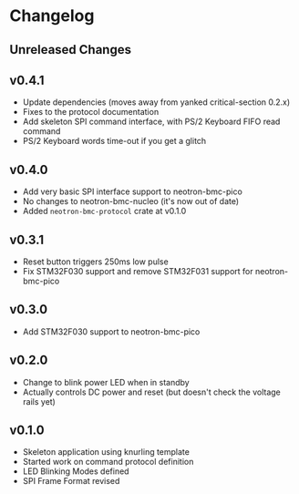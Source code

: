 # Changelog

## Unreleased Changes

## v0.4.1

* Update dependencies (moves away from yanked critical-section 0.2.x)
* Fixes to the protocol documentation
* Add skeleton SPI command interface, with PS/2 Keyboard FIFO read command
* PS/2 Keyboard words time-out if you get a glitch

## v0.4.0

* Add very basic SPI interface support to neotron-bmc-pico
* No changes to neotron-bmc-nucleo (it's now out of date)
* Added `neotron-bmc-protocol` crate at v0.1.0

## v0.3.1
* Reset button triggers 250ms low pulse
* Fix STM32F030 support and remove STM32F031 support for neotron-bmc-pico

## v0.3.0
* Add STM32F030 support to neotron-bmc-pico

## v0.2.0
* Change to blink power LED when in standby
* Actually controls DC power and reset (but doesn't check the voltage rails yet)

## v0.1.0
* Skeleton application using knurling template
* Started work on command protocol definition
* LED Blinking Modes defined
* SPI Frame Format revised
